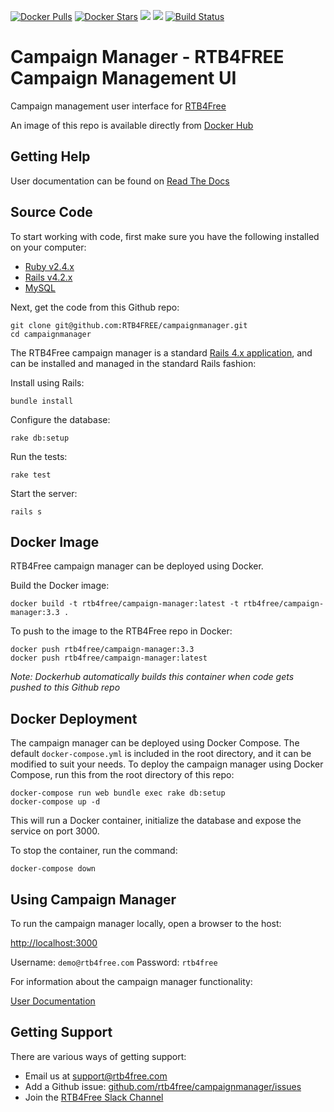 
[![Docker Pulls](https://img.shields.io/docker/pulls/rtb4free/campaign-manager.svg)](https://hub.docker.com/r/rtb4free/campaign-manager/)
[![Docker Stars](https://img.shields.io/docker/stars/rtb4free/campaign-manager.svg)](https://hub.docker.com/r/rtb4free/campaign-manager/)
[![](https://images.microbadger.com/badges/version/rtb4free/campaign-manager.svg)](https://microbadger.com/images/rtb4free/campaign-manager "Get your own version badge on microbadger.com")
[![](https://images.microbadger.com/badges/image/rtb4free/campaign-manager.svg)](https://microbadger.com/images/rtb4free/campaign-manager "Get your own image badge on microbadger.com")
[![Build Status](https://travis-ci.org/rtb4free/campaignmanager.svg?branch=master)](https://travis-ci.org/rtb4free/campaignmanager)

Campaign Manager - RTB4FREE Campaign Management UI
==================================================

Campaign management user interface for [RTB4Free](http://rtb4free.com/)

An image of this repo is available directly from [Docker Hub](https://hub.docker.com/r/rtb4free/campaign-manager/)


Getting Help
------------

User documentation can be found on [Read The Docs](https://rtb4free.readthedocs.io)


Source Code
-----------

To start working with code, first make sure you have the following installed on your computer:

* [Ruby v2.4.x](https://www.ruby-lang.org/en/downloads/releases/)
* [Rails v4.2.x](https://guides.rubyonrails.org/v4.2/getting_started.html)
* [MySQL](https://www.mysql.com/)

Next, get the code from this Github repo:

```
git clone git@github.com:RTB4FREE/campaignmanager.git
cd campaignmanager
```

The RTB4Free campaign manager is a standard [Rails 4.x application](http://guides.rubyonrails.org/v4.2/), and can be installed and managed in the standard Rails fashion:

Install using Rails:

```
bundle install
```

Configure the database:

```
rake db:setup
```

Run the tests:

```
rake test
```

Start the server:

```
rails s
```

Docker Image
------------

RTB4Free campaign manager can be deployed using Docker.

Build the Docker image:

```
docker build -t rtb4free/campaign-manager:latest -t rtb4free/campaign-manager:3.3 .
```

To push to the image to the RTB4Free repo in Docker:

```
docker push rtb4free/campaign-manager:3.3
docker push rtb4free/campaign-manager:latest
```

*Note: Dockerhub automatically builds this container when code gets pushed to this Github repo*


Docker Deployment
-----------------

The campaign manager can be deployed using Docker Compose.  The default `docker-compose.yml` is included in the root directory, and it can be modified to suit your needs.  To deploy the campaign manager using Docker Compose, run this from the root directory of this repo:

```
docker-compose run web bundle exec rake db:setup
docker-compose up -d
```
This will run a Docker container, initialize the database and expose the service on port 3000.

To stop the container, run the command:

```
docker-compose down
```

Using Campaign Manager
----------------------

To run the campaign manager locally, open a browser to the host:

[http://localhost:3000](http://localhost:3000)

Username: `demo@rtb4free.com`
Password: `rtb4free`

For information about the campaign manager functionality:

[User Documentation](https://rtb4free.readthedocs.io)

Getting Support
---------------

There are various ways of getting support:

* Email us at [support@rtb4free.com](mailto://support@rtb4free.com)
* Add a Github issue:  [github.com/rtb4free/campaignmanager/issues](https://github.com/rtb4free/campaignmanager/issues)
* Join the [RTB4Free Slack Channel](https://join.slack.com/t/rtb4free/shared_invite/enQtNjYxNzc3NTQwMzIwLTlkNWYyMzY0NzA3MTNmMjc2M2I0NzkxYjE0NGIwYTljMjQ2YzAwYTBmMTJhNWM0ZDc0NTljNTA3NzFjNzZlNDI)
